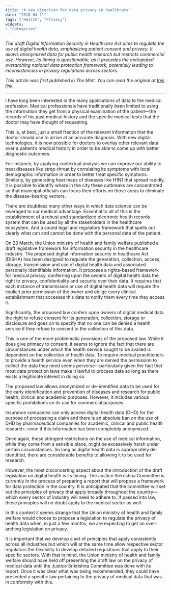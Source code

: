 ```yaml
---
title: "A new direction for data privacy in healthcare"
date: "2018-04-11"
tags: ["Health", "Privacy"]
widgets: 
- "categories"
---
```


*The draft Digital Information Security in Healthcare Act aims to regulate the use of digital health data, emphasizing patient consent and privacy. It allows anonymized data for public health research but restricts commercial use. However, its timing is questionable, as it precedes the anticipated overarching national data protection framework, potentially leading to inconsistencies in privacy regulations across sectors.*
<!--more-->
*This article was first published in The Mint. You can read the original at [this link](https://www.livemint.com/Opinion/3LK0TR6zdXmeIkaJuTUnnJ/A-new-direction-for-data-privacy-in-healthcare.html).*

---

I have long been interested in the many applications of data to the medical profession. Medical professionals have traditionally been limited to using the information they get from a physical examination of the patient—the records of his past medical history and the specific medical tests that the doctor may have thought of requesting.

This is, at best, just a small fraction of the relevant information that the doctor should use to arrive at an accurate diagnosis. With new digital technologies, it is now possible for doctors to overlay other relevant data over a patient’s medical history in order to be able to come up with better diagnostic outcomes.

For instance, by applying contextual analysis we can improve our ability to treat diseases like strep-throat by correlating its symptoms with local demographic information in order to better treat specific symptoms. Similarly, by generating heat maps of diseases like H1N1 that spread rapidly, it is possible to identify where in the city these outbreaks are concentrated so that municipal officials can focus their efforts on those areas to eliminate the disease-bearing vectors.

There are doubtless many other ways in which data science can be leveraged to our medical advantage. Essential to all of this is the establishment of a robust and standardized electronic health records system that can be used by all the stakeholders in the healthcare ecosystem. And a sound legal and regulatory framework that spells out clearly what can and cannot be done with the personal data of the patient.

On 23 March, the Union ministry of health and family welfare published a draft legislative framework for information security in the healthcare industry. The proposed digital information security in healthcare Act (DISHA) has been designed to regulate the generation, collection, access, storage, transmission and use of digital health data and associated personally identifiable information. It proposes a rights-based framework for medical privacy, conferring upon the owners of digital health data the right to privacy, confidentiality and security over their data. It requires that each instance of transmission or use of digital health data will require the explicit prior permission of the owner and oblige every clinical establishment that accesses this data to notify them every time they access it.

Significantly, the proposed law confers upon owners of digital medical data the right to refuse consent for its generation, collection, storage or disclosure and goes on to specify that no one can be denied a health service if they refuse to consent to the collection of this data.

This is one of the more problematic provisions of the proposed law. While it does give primacy to consent, it seems to ignore the fact that there are circumstances under which the health service sought to be availed is dependent on the collection of health data. To require medical practitioners to provide a health service even when they are denied the permission to collect the data they need seems perverse—particularly given the fact that most data protection laws make it lawful to process data so long as there exists a legitimate interest in doing so.

The proposed law allows anonymized or de-identified data to be used for the early identification and prevention of diseases and research for public health, clinical and academic purposes. However, it includes various specific prohibitions on its use for commercial purposes.

Insurance companies can only access digital health data (DHD) for the purpose of processing a claim and there is an absolute ban on the use of DHD by pharmaceutical companies for academic, clinical and public health research—even if this information has been completely anonymized.

Once again, these stringent restrictions on the use of medical information, while they come from a sensible place, might be excessively harsh under certain circumstances. So long as digital health data is appropriately de-identified, there are considerable benefits to allowing it to be used for research.

However, the most disconcerting aspect about the introduction of the draft legislation on digital health is its timing. The Justice Srikrishna Committee is currently in the process of preparing a report that will propose a framework for data protection in the country. It is anticipated that the committee will set out the principles of privacy that apply broadly throughout the country—which every sector of industry will need to adhere to. If passed into law, these principles will no doubt apply to the medical sector as well.

In this context it seems strange that the Union ministry of health and family welfare would choose to propose a legislation to regulate the privacy of health data when, in just a few months, we are expecting to get an over-arching legislation on privacy.

It is important that we develop a set of principles that apply consistently across all industries but which will at the same time allow respective sector regulators the flexibility to develop detailed regulations that apply to their specific sectors. With that in mind, the Union ministry of health and family welfare should have held off presenting the draft law on the privacy of medical data until the Justice Srikrishna Committee was done with its report. Once it was clear what was being recommended, they could have presented a specific law pertaining to the privacy of medical data that was in conformity with this.

